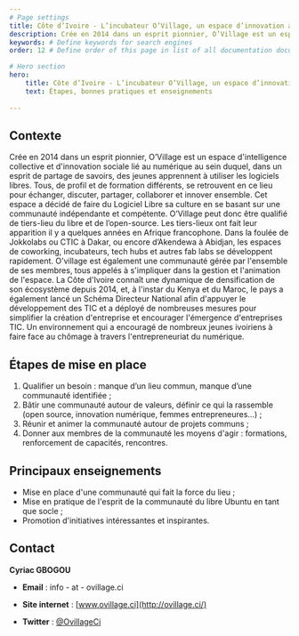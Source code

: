 ```yaml
---
# Page settings
title: Côte d’Ivoire - L’incubateur O’Village, un espace d’innovation aux technologies ouvertes # Define a title of your page
description: Crée en 2014 dans un esprit pionnier, O’Village est un espace d'intelligence collective et d'innovation sociale lié au numérique au sein duquel, dans un esprit de partage de savoirs, des jeunes apprennent à utiliser les logiciels libres.# Define a description of your page
keywords: # Define keywords for search engines
order: 12 # Define order of this page in list of all documentation documents

# Hero section
hero:
    title: Côte d’Ivoire - L’incubateur O’Village, un espace d’innovation aux technologies ouvertes
    text: Étapes, bonnes pratiques et enseignements
    
---
```


## Contexte

Crée en 2014 dans un esprit pionnier, O’Village est un espace d'intelligence collective et d'innovation sociale lié au numérique au sein duquel, dans un esprit de partage de savoirs, des jeunes apprennent à utiliser les logiciels libres. Tous, de profil et de formation différents, se retrouvent en ce lieu pour échanger, discuter, partager, collaborer et innover ensemble. Cet espace a décidé de faire du Logiciel Libre sa culture en se basant sur une communauté indépendante et compétente. O’Village peut donc être qualifié de tiers-lieu du libre et de l’open-source.
Les tiers-lieux ont fait leur apparition il y a quelques années en Afrique francophone. Dans la foulée de Jokkolabs ou CTIC à Dakar, ou encore d’Akendewa à Abidjan, les espaces de coworking, incubateurs, tech hubs et autres fab labs se développent rapidement.
O’village est également une communauté gérée par l'ensemble de ses membres, tous appelés à s'impliquer dans la gestion et l'animation de l'espace. 
La Côte d'Ivoire connaît une dynamique de densification de son écosystème depuis 2014, et, à l'instar du Kenya et du Maroc, le pays a également lancé un Schéma Directeur National afin d'appuyer le développement des TIC et a déployé de nombreuses mesures pour simplifier la création d'entreprise et encourager l'émergence d'entreprises TIC. Un environnement qui a encouragé de nombreux jeunes ivoiriens à faire face au chômage à travers l'entrepreneuriat du numérique. 


## Étapes de mise en place 

1.  Qualifier un besoin : manque d’un lieu commun, manque d’une communauté identifiée ;
2.  Bâtir une communauté autour de valeurs, définir ce qui la rassemble (open source, innovation numérique, femmes entrepreneures…) ;
3.  Réunir et animer la communauté autour de projets communs ;
4.  Donner aux membres de la communauté les moyens d'agir : formations, renforcement de capacités, rencontres. 

## Principaux enseignements   

-   Mise en place d'une communauté qui fait la force du lieu ;
-   Mise en pratique de l'esprit de la communauté du libre Ubuntu en tant que socle ;
-   Promotion d'initiatives intéressantes et inspirantes. 

## Contact

**Cyriac GBOGOU**

- **Email** : info - at - ovillage.ci

- **Site internet** : [www.ovillage.ci](http://ovillage.ci/)

- **Twitter** : [@OvillageCi](https://twitter.com/OvillageCi?lang=fr)
